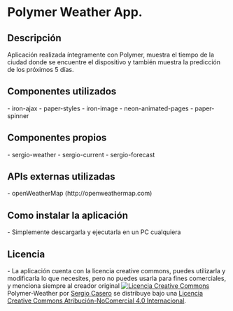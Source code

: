 <h1>Polymer Weather App.</h1>

<h2>Descripción</h2>
Aplicación realizada íntegramente con Polymer, muestra el tiempo de la ciudad donde se encuentre el dispositivo 
y también muestra la predicción de los próximos 5 días.

<h2>Componentes utilizados</h2>
- iron-ajax
- paper-styles
- iron-image
- neon-animated-pages
- paper-spinner

<h2>Componentes propios</h2>
- sergio-weather
- sergio-current
- sergio-forecast

<h2>APIs externas utilizadas</h2>
- openWeatherMap (http://openweathermap.com)

<h2>Como instalar la aplicación</h2>
- Simplemente descargarla y ejecutarla en un PC cualquiera

<h2>Licencia</h2>
- La aplicación cuenta con la licencia creative commons, puedes utilizarla y modificarla lo que necesites,
pero no puedes usarla para fines comerciales, y menciona siempre al creador original
<a rel="license" href="http://creativecommons.org/licenses/by-nc/4.0/"><img alt="Licencia Creative Commons" style="border-width:0" src="https://i.creativecommons.org/l/by-nc/4.0/88x31.png" /></a><br /><span xmlns:dct="http://purl.org/dc/terms/" property="dct:title">Polymer-Weather</span> por <a xmlns:cc="http://creativecommons.org/ns#" href="http://sergiocasero.es" property="cc:attributionName" rel="cc:attributionURL">Sergio Casero</a> se distribuye bajo una <a rel="license" href="http://creativecommons.org/licenses/by-nc/4.0/">Licencia Creative Commons Atribución-NoComercial 4.0 Internacional</a>.
